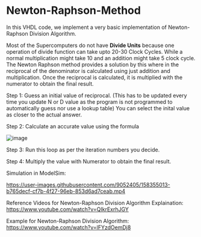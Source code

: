 # Newton-Raphson-Method
In this VHDL code, we implement a very basic implementation of Newton-Raphson Division Algorithm. 

Most of the Supercomputers do not have **Divide Units** because one operation of divide function can take upto 20-30 Clock Cycles. While a normal multiplication might take 10 and an addition might take 5 clock cycle.
The Newton Raphson method provides a solution by this where in the reciprocal of the denominator is calculated using just addition and multiplication. Once the reciprocal is calculated, it is multiplied with the numerator to obtain the final result. 


Step 1: Guess an initial value of reciprocal. (This has to be updated every time you update N or D value as the program is not programmed to automatically guess nor use a lookup table) You can select the inital value as closer to the actual answer. 

Step 2: Calculate an accurate value using the formula 

![image](https://user-images.githubusercontent.com/9052405/158350705-5a07f9a9-c7bd-423b-bd55-3c5b4ec625ff.png)


Step 3: Run this loop as per the iteration numbers you decide.

Step 4: Multiply the value with Numerator to obtain the final result.



Simulation in ModelSim:

https://user-images.githubusercontent.com/9052405/158355013-b765decf-cf7b-4f27-96eb-853d6ad7ceab.mp4



Reference Videos for Newton-Raphson Division Algorithm Explaination: https://www.youtube.com/watch?v=QIkrExrhJGY

Example for Newton-Raphson Division Algorithm: https://www.youtube.com/watch?v=lFYzdOemDj8
